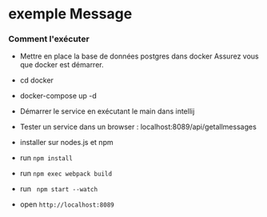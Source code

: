 exemple Message 
===================



### Comment l'exécuter

- Mettre en place la base de données postgres dans docker Assurez vous que docker est démarrer.
- cd docker 
- docker-compose up -d

- Démarrer le service en exécutant le main dans  intellij
- Tester un service dans un browser : localhost:8089/api/getallmessages
- installer sur nodes.js et npm

- run ```npm install```
- run ```npm exec webpack build```
- run ``` npm start --watch```
- open ```http://localhost:8089```



